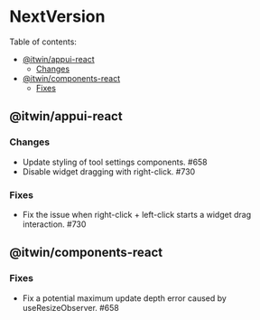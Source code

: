 # NextVersion <!-- omit from toc -->

Table of contents:

- [@itwin/appui-react](#itwinappui-react)
  - [Changes](#changes)
- [@itwin/components-react](#itwincomponents-react)
  - [Fixes](#fixes)

## @itwin/appui-react

### Changes

- Update styling of tool settings components. #658
- Disable widget dragging with right-click. #730

### Fixes

- Fix the issue when right-click + left-click starts a widget drag interaction. #730

## @itwin/components-react

### Fixes

- Fix a potential maximum update depth error caused by useResizeObserver. #658
